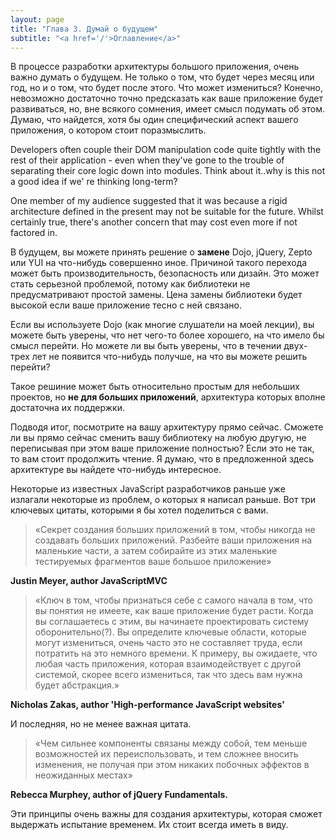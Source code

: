 ```yaml
---
layout: page
title: "Глава 3. Думай о будущем"
subtitle: "<a href='/'>Оглавление</a>"
---
```


<!-- ### Думай о будущем -->

В процессе разработки архитектуры большого приложения, очень важно думать
о будущем. Не только о том, что будет через месяц или год, но и о том, 
что будет после этого. Что может измениться? Конечно, невозможно достаточно
точно предсказать как ваше приложение будет развиваться, но, вне всякого
сомнения, имеет смысл подумать об этом. Думаю, что найдется, хотя бы один
специфический аспект вашего приложения, о котором стоит поразмыслить.

<!-- TODO: Не уверен, что точно понял смысл: -->
Developers often couple their DOM manipulation code quite tightly with the rest
of their application - even when they've gone to the trouble of separating their
core logic down into modules. Think about it..why is this not a good idea if we'
re thinking long-term? 

One member of my audience suggested that it was because a rigid architecture
defined in the present may not be suitable for the future. Whilst certainly true,
there's another concern that may cost even more if not factored in.

В будущем, вы можете принять решение о **замене** Dojo, jQuery, Zepto или YUI на
что-нибудь совершенно иное. Причиной такого перехода может быть
производительность, безопасность или дизайн. Это может стать серьезной
проблемой, потому как библиотеки не предусматривают простой замены.
Цена замены библиотеки будет высокой если ваше приложение тесно с ней связано.

Если вы используете Dojo (как многие слушатели на моей лекции), вы можете
быть уверены, что нет чего-то более хорошего, на что имело бы смысл перейти.
Но можете ли вы быть уверены, что в течении двух-трех лет не появится что-нибудь
получше, на что вы можете решить перейти?

Такое решиние может быть относительно простым для небольших проектов, но **не для
больших приложений**, архитектура которых вполне достаточна их поддержки.

Подводя итог, посмотрите на вашу архитектуру прямо сейчас. Сможете ли вы 
прямо сейчас сменить вашу библиотеку на любую другую, не переписывая при этом
ваше приложение полностью? Если это не так, то вам стоит продолжить чтение. 
Я думаю, что в предложенной здесь архитектуре вы найдете что-нибудь интересное. 

Некоторые из известных JavaScript разработчиков раньше уже излагали некоторые
из проблем, о которых я написал раньше. Вот три ключевых цитаты, которыми 
я бы хотел поделиться с вами.

> «Секрет создания больших приложений в том, чтобы никогда не создавать больших
> приложений. Разбейте ваши приложения на маленькие части, а затем собирайте из
> этих маленькие тестируемых фрагментов ваше большое приложение»

**Justin Meyer, author JavaScriptMVC**

<!-- TODO: Как-то не по-русски, ничего непонятно… -->
> «Ключ в том, чтобы признаться себе с самого начала в том, что вы понятия
> не имеете, как ваше приложение будет расти. Когда вы соглашаетесь с этим,
> вы начинаете проектировать систему оборонительно(?). Вы определите ключевые
> области, которые могут измениться, очень часто это не составляет труда, если
> потратить на это немного времени. К примеру, вы ожидаете, что любая часть
> приложения, которая взаимодействует с другой системой, скорее всего измениться,
> так что здесь вам нужна будет абстракция.»

**Nicholas Zakas, author 'High-performance JavaScript websites'**

И последняя, но не менее важная цитата.

> «Чем сильнее компоненты связаны между собой, тем меньше возможностей
> их переиспользовать, и тем сложнее вносить изменения, не получая при этом
> никаких побочных эффектов в неожиданных местах»

**Rebecca Murphey, author of jQuery Fundamentals.**

Эти принципы очень важны для создания архитектуры, которая сможет выдержать
испытание временем. Их стоит всегда иметь в виду.